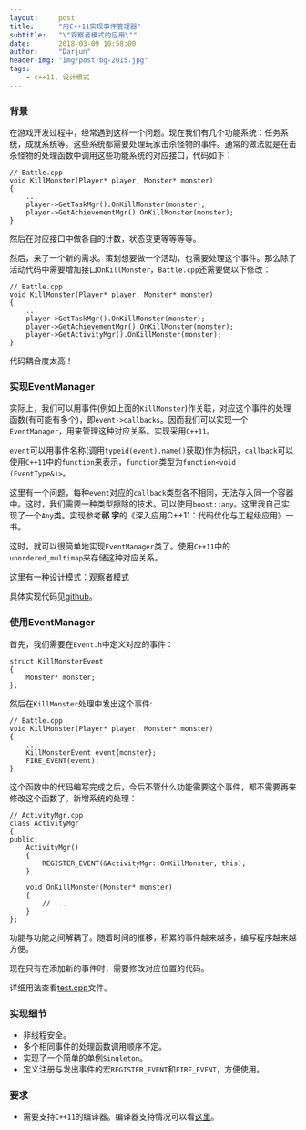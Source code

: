 ```yaml
---
layout:     post
title:      "用C++11实现事件管理器"
subtitle:   "\"观察者模式的应用\""
date:       2018-03-09 10:58:00
author:     "Darjun"
header-img: "img/post-bg-2015.jpg"
tags:
    - c++11, 设计模式
---
```


### 背景
在游戏开发过程中，经常遇到这样一个问题。现在我们有几个功能系统：任务系统，成就系统等。这些系统都需要处理玩家击杀怪物的事件。通常的做法就是在击杀怪物的处理函数中调用这些功能系统的对应接口，代码如下：
```
// Battle.cpp
void KillMonster(Player* player, Monster* monster)
{
    ...
    player->GetTaskMgr().OnKillMonster(monster);
    player->GetAchievementMgr().OnKillMonster(monster);
}
```

然后在对应接口中做各自的计数，状态变更等等等等。

然后，来了一个新的需求。策划想要做一个活动，也需要处理这个事件。那么除了活动代码中需要增加接口`OnKillMonster`，`Battle.cpp`还需要做以下修改：
```
// Battle.cpp
void KillMonster(Player* player, Monster* monster)
{
    ...
    player->GetTaskMgr().OnKillMonster(monster);
    player->GetAchievementMgr().OnKillMonster(monster);
    player->GetActivityMgr().OnKillMonster(monster);
}
```

代码耦合度太高！

### 实现EventManager
实际上，我们可以用事件(例如上面的`KillMonster`)作关联，对应这个事件的处理函数(有可能有多个)，即`event->callbacks`。因而我们可以实现一个`EventManager`，用来管理这种对应关系。实现采用`C++11`。

`event`可以用事件名称(调用`typeid(event).name()`获取)作为标识，`callback`可以使用`C++11`中的`function`来表示，`function`类型为`function<void (EventType&)>`。

这里有一个问题，每种`event`对应的`callback`类型各不相同，无法存入同一个容器中。这时，我们需要一种类型擦除的技术。可以使用`boost::any`。这里我自己实现了一个`Any`类。实现参考**祁 宇**的《深入应用C++11：代码优化与工程级应用》一书。

这时，就可以很简单地实现`EventManager`类了。使用`C++11`中的`unordered_multimap`来存储这种对应关系。

这里有一种设计模式：[观察者模式][1]

具体实现代码见[github][2]。

### 使用EventManager

首先，我们需要在`Event.h`中定义对应的事件：
```
struct KillMonsterEvent
{
    Monster* monster;
};
```

然后在`KillMonster`处理中发出这个事件:
```
// Battle.cpp
void KillMonster(Player* player, Monster* monster)
{
    ...
    KillMonsterEvent event{monster};
    FIRE_EVENT(event);
}
```

这个函数中的代码编写完成之后，今后不管什么功能需要这个事件，都不需要再来修改这个函数了。新增系统的处理：
```
// ActivityMgr.cpp
class ActivityMgr
{
public:
    ActivityMgr()
    {
        REGISTER_EVENT(&ActivityMgr::OnKillMonster, this);
    }

    void OnKillMonster(Monster* monster)
    {
        // ...
    }
};
```

功能与功能之间解耦了。随着时间的推移，积累的事件越来越多，编写程序越来越方便。

现在只有在添加新的事件时，需要修改对应位置的代码。

详细用法查看[test.cpp][3]文件。

### 实现细节

* 非线程安全。
* 多个相同事件的处理函数调用顺序不定。
* 实现了一个简单的单例`Singleton`。
* 定义注册与发出事件的宏`REGISTER_EVENT`和`FIRE_EVENT`，方便使用。

### 要求

* 需要支持`C++11`的编译器。编译器支持情况可以看[这里][4]。

[1]: https://zh.wikipedia.org/zh-hans/%E8%A7%82%E5%AF%9F%E8%80%85%E6%A8%A1%E5%BC%8F
[2]: https://github.com/darjun/event-manager
[3]: https://github.com/darjun/event-manager/blob/master/test.cpp
[4]: http://zh.cppreference.com/w/cpp/compiler_support